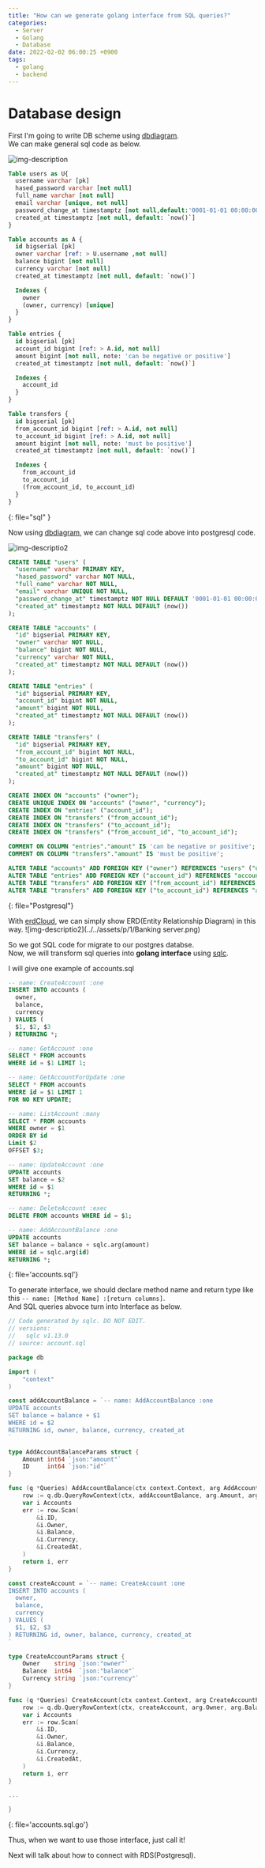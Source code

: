 ```yaml
---
title: "How can we generate golang interface from SQL queries?"
categories:
  - Server
  - Golang
  - Database
date: 2022-02-02 06:00:25 +0900
tags:
  - golang
  - backend
---
```



# Database design

First I'm going to write DB scheme using [dbdiagram](https://dbdiagram.io).   
We can make general sql code as below.

![img-description](../../assets/p/1/db_diagram.png)

```sql
Table users as U{
  username varchar [pk]
  hased_password varchar [not null]
  full_name varchar [not null]
  email varchar [unique, not null]
  password_change_at timestamptz [not null,default:'0001-01-01 00:00:00Z']
  created_at timestamptz [not null, default: `now()`]
}

Table accounts as A {
  id bigserial [pk]
  owner varchar [ref: > U.username ,not null]
  balance bigint [not null]
  currency varchar [not null]
  created_at timestamptz [not null, default: `now()`]

  Indexes {
    owner
    (owner, currency) [unique]
  }
}

Table entries {
  id bigserial [pk]
  account_id bigint [ref: > A.id, not null]
  amount bigint [not null, note: 'can be negative or positive']
  created_at timestamptz [not null, default: `now()`]

  Indexes {
    account_id
  }
}

Table transfers {
  id bigserial [pk]
  from_account_id bigint [ref: > A.id, not null]
  to_account_id bigint [ref: > A.id, not null]
  amount bigint [not null, note: 'must be positive']
  created_at timestamptz [not null, default: `now()`]

  Indexes {
    from_account_id
    to_account_id
    (from_account_id, to_account_id)
  }
}
```
{: file="sql" }

Now using [dbdiagram](https://dbdiagram.io), we can change sql code above into postgresql code.   

![img-descriptio2](../../assets/p/1/export.png)

```sql
CREATE TABLE "users" (
  "username" varchar PRIMARY KEY,
  "hased_password" varchar NOT NULL,
  "full_name" varchar NOT NULL,
  "email" varchar UNIQUE NOT NULL,
  "password_change_at" timestamptz NOT NULL DEFAULT '0001-01-01 00:00:00Z',
  "created_at" timestamptz NOT NULL DEFAULT (now())
);

CREATE TABLE "accounts" (
  "id" bigserial PRIMARY KEY,
  "owner" varchar NOT NULL,
  "balance" bigint NOT NULL,
  "currency" varchar NOT NULL,
  "created_at" timestamptz NOT NULL DEFAULT (now())
);

CREATE TABLE "entries" (
  "id" bigserial PRIMARY KEY,
  "account_id" bigint NOT NULL,
  "amount" bigint NOT NULL,
  "created_at" timestamptz NOT NULL DEFAULT (now())
);

CREATE TABLE "transfers" (
  "id" bigserial PRIMARY KEY,
  "from_account_id" bigint NOT NULL,
  "to_account_id" bigint NOT NULL,
  "amount" bigint NOT NULL,
  "created_at" timestamptz NOT NULL DEFAULT (now())
);

CREATE INDEX ON "accounts" ("owner");
CREATE UNIQUE INDEX ON "accounts" ("owner", "currency");
CREATE INDEX ON "entries" ("account_id");
CREATE INDEX ON "transfers" ("from_account_id");
CREATE INDEX ON "transfers" ("to_account_id");
CREATE INDEX ON "transfers" ("from_account_id", "to_account_id");

COMMENT ON COLUMN "entries"."amount" IS 'can be negative or positive';
COMMENT ON COLUMN "transfers"."amount" IS 'must be positive';

ALTER TABLE "accounts" ADD FOREIGN KEY ("owner") REFERENCES "users" ("username");
ALTER TABLE "entries" ADD FOREIGN KEY ("account_id") REFERENCES "accounts" ("id");
ALTER TABLE "transfers" ADD FOREIGN KEY ("from_account_id") REFERENCES "accounts" ("id");
ALTER TABLE "transfers" ADD FOREIGN KEY ("to_account_id") REFERENCES "accounts" ("id");
```
{: file="Postgresql"}

With [erdCloud](https://www.erdcloud.com/d/K9Rfg6qcH3rksTGPx), we can simply show ERD(Entity Relationship Diagram) in this way.
![img-descriptio2](../../assets/p/1/Banking server.png)

So we got SQL code for migrate to our postgres databse.   
Now, we will transform sql queries into **golang interface** using [sqlc](https://sqlc.dev).   

I will give one example of accounts.sql

```sql
-- name: CreateAccount :one
INSERT INTO accounts (
  owner,
  balance,
  currency
) VALUES (
  $1, $2, $3
) RETURNING *;

-- name: GetAccount :one
SELECT * FROM accounts
WHERE id = $1 LIMIT 1;

-- name: GetAccountForUpdate :one
SELECT * FROM accounts
WHERE id = $1 LIMIT 1
FOR NO KEY UPDATE;

-- name: ListAccount :many
SELECT * FROM accounts
WHERE owner = $1
ORDER BY id
Limit $2
OFFSET $3;

-- name: UpdateAccount :one
UPDATE accounts
SET balance = $2
WHERE id = $1
RETURNING *;

-- name: DeleteAccount :exec
DELETE FROM accounts WHERE id = $1;

-- name: AddAccountBalance :one
UPDATE accounts
SET balance = balance + sqlc.arg(amount)
WHERE id = sqlc.arg(id)
RETURNING *;
```
{: file='accounts.sql'}

To generate interface, we should declare method name and return type like this `-- name: [Method Name] :[return columns]`.   
And SQL queries abvoce turn into Interface as below.

```go
// Code generated by sqlc. DO NOT EDIT.
// versions:
//   sqlc v1.13.0
// source: account.sql

package db

import (
	"context"
)

const addAccountBalance = `-- name: AddAccountBalance :one
UPDATE accounts
SET balance = balance + $1
WHERE id = $2
RETURNING id, owner, balance, currency, created_at
`

type AddAccountBalanceParams struct {
	Amount int64 `json:"amount"`
	ID     int64 `json:"id"`
}

func (q *Queries) AddAccountBalance(ctx context.Context, arg AddAccountBalanceParams) (Accounts, error) {
	row := q.db.QueryRowContext(ctx, addAccountBalance, arg.Amount, arg.ID)
	var i Accounts
	err := row.Scan(
		&i.ID,
		&i.Owner,
		&i.Balance,
		&i.Currency,
		&i.CreatedAt,
	)
	return i, err
}

const createAccount = `-- name: CreateAccount :one
INSERT INTO accounts (
  owner,
  balance,
  currency
) VALUES (
  $1, $2, $3
) RETURNING id, owner, balance, currency, created_at
`

type CreateAccountParams struct {
	Owner    string `json:"owner"`
	Balance  int64  `json:"balance"`
	Currency string `json:"currency"`
}

func (q *Queries) CreateAccount(ctx context.Context, arg CreateAccountParams) (Accounts, error) {
	row := q.db.QueryRowContext(ctx, createAccount, arg.Owner, arg.Balance, arg.Currency)
	var i Accounts
	err := row.Scan(
		&i.ID,
		&i.Owner,
		&i.Balance,
		&i.Currency,
		&i.CreatedAt,
	)
	return i, err
}

...

}
```
{: file='accounts.sql.go'}

Thus, when we want to use those interface, just call it!

Next will talk about how to connect with RDS(Postgresql).